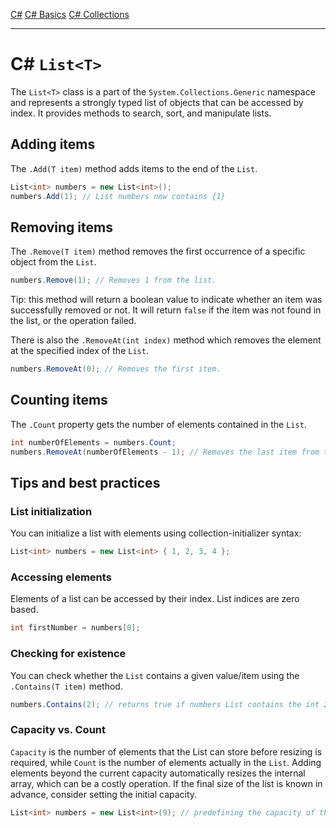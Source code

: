 [C#](csharp)
[C# Basics](csharp_basics)
[C# Collections](csharp_collections)

---
# C# `List<T>`
The `List<T>` class is a part of the `System.Collections.Generic` namespace and represents a strongly typed list of objects that can be accessed by index. It provides methods to search, sort, and manipulate lists.

## Adding items
The `.Add(T item)` method adds items to the end of the `List`.
```csharp
List<int> numbers = new List<int>();
numbers.Add(1); // List numbers now contains {1}
```

## Removing items
The `.Remove(T item)` method removes the first occurrence of a specific object from the `List`.
```csharp
numbers.Remove(1); // Removes 1 from the list.
```
Tip: this method will return a boolean value to indicate whether an item was successfully removed or not. It will return `false` if the item was not found in the list, or the operation failed.

There is also the `.RemoveAt(int index)` method which removes the element at the specified index of the `List`.
```csharp
numbers.RemoveAt(0); // Removes the first item.
```

## Counting items
The `.Count` property gets the number of elements contained in the `List`.
```csharp
int numberOfElements = numbers.Count;
numbers.RemoveAt(numberOfElements - 1); // Removes the last item from the list.
```

## Tips and best practices
### List initialization
You can initialize a list with elements using collection-initializer syntax:
```csharp
List<int> numbers = new List<int> { 1, 2, 3, 4 };
```

### Accessing elements
Elements of a list can be accessed by their index. List indices are zero based.
```csharp
int firstNumber = numbers[0];
```

### Checking for existence
You can check whether the `List` contains a given value/item using the `.Contains(T item)` method.
```csharp
numbers.Contains(2); // returns true if numbers List contains the int 2.
```

### Capacity vs. Count
`Capacity` is the number of elements that the List can store before resizing is required, while `Count` is the number of elements actually in the `List`. Adding elements beyond the current capacity automatically resizes the internal array, which can be a costly operation. If the final size of the list is known in advance, consider setting the initial capacity.
```csharp
List<int> numbers = new List<int>(9); // predefining the capacity of the list.
```